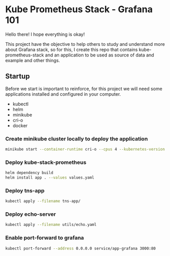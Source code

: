 # Kube Prometheus Stack - Grafana 101
Hello there! I hope everything is okay!

This project have the objective to help others to study and understand more about Grafana stack, so for this, I create this repo that contains kube-prometheus-stack and an application to be used as source of data and example and other things.

## Startup
Before we start is important to reinforce, for this project we will need some applications installed and configured in your computer.
- kubectl
- helm
- minikube
- cri-o
- docker

### Create minikube cluster locally to deploy the application
```bash
minikube start --container-runtime cri-o --cpus 4 --kubernetes-version 1.30.8 --memory 4g --profile grafana-101
```

### Deploy kube-stack-prometheus
```bash
helm dependency build
helm install app . --values values.yaml
```

### Deploy tns-app
```bash
kubectl apply --filename tns-app/
```
### Deploy echo-server
```bash
kubectl apply --filename utils/echo.yaml
```

### Enable port-forward to grafana
```bash
kubectl port-forward --address 0.0.0.0 service/app-grafana 3000:80
```
